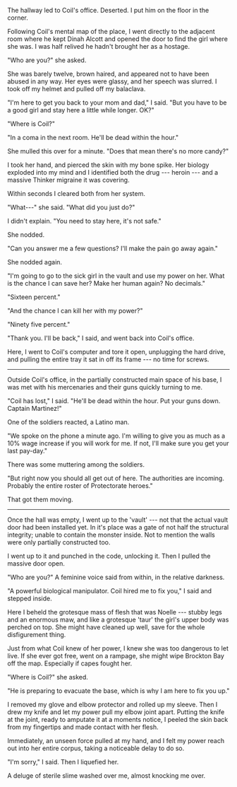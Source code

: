 The hallway led to Coil's office. Deserted. I put him on the floor in the corner.

Following Coil's mental map of the place, I went directly to the adjacent room where he
kept Dinah Alcott and opened the door to find the girl where she was. I was half relived
he hadn't brought her as a hostage.

"Who are you?" she asked.

She was barely twelve, brown haired, and appeared not to have been abused in any way. Her eyes
were glassy, and her speech was slurred. I took off my helmet and pulled off my balaclava.

"I'm here to get you back to your mom and dad," I said. "But you have to be a good girl and
stay here a little while longer. OK?"

"Where is Coil?"

"In a coma in the next room. He'll be dead within the hour."

She mulled this over for a minute. "Does that mean there's no more candy?"

I took her hand, and pierced the skin with my bone spike. Her biology exploded
into my mind and I identified both the drug --- heroin --- and a massive Thinker migraine
it was covering.

Within seconds I cleared both from her system.

"What---" she said. "What did you just do?"

I didn't explain. "You need to stay here, it's not safe."

She nodded.

"Can you answer me a few questions? I'll make the pain go away again."

She nodded again.

"I'm going to go to the sick girl in the vault and use my power on her. What is the chance I
can save her? Make her human again? No decimals."

"Sixteen percent."

"And the chance I can kill her with my power?"

"Ninety five percent."

"Thank you. I'll be back," I said, and went back into Coil's office.

Here, I went to Coil's computer and tore it open, unplugging the hard drive, and pulling
the entire tray it sat in off its frame --- no time for screws.

----

Outside Coil's office, in the partially constructed main space of his base, I was met with
his mercenaries and their guns quickly turning to me.

"Coil has lost," I said. "He'll be dead within the hour. Put your guns down. Captain Martinez!"

One of the soldiers reacted, a Latino man.

"We spoke on the phone a minute ago. I'm willing to give you as much as a 10% wage increase if you
will work for me. If not, I'll make sure you get your last pay-day."

There was some muttering among the soldiers.

"But right now you should all get out of here. The authorities are incoming. Probably the entire
roster of Protectorate heroes."

That got them moving.

----

Once the hall was empty, I went up to the 'vault' --- not that the actual vault door had been installed yet.
In it's place was a gate of not half the structural integrity; unable to contain the monster
inside. Not to mention the walls were only partially constructed too.

I went up to it and punched in the code, unlocking it. Then I pulled the massive door open.

"Who are you?" A feminine voice said from within, in the relative darkness.

"A powerful biological manipulator. Coil hired me to fix you," I said and stepped inside.

Here I beheld the grotesque mass of flesh that was Noelle --- stubby legs and an enormous maw,
and like a grotesque 'taur' the girl's upper body was perched on top. She might have cleaned up well,
save for the whole disfigurement thing.

Just from what Coil knew of her power, I knew she was too dangerous to let live. If she ever got free,
went on a rampage, she might wipe Brockton Bay off the map. Especially if capes fought her.

"Where is Coil?" she asked.

"He is preparing to evacuate the base, which is why I am here to fix you up."

I removed my glove and elbow protector and rolled up my sleeve. Then I drew my knife and let my power pull
my elbow joint apart. Putting the knife at the joint, ready to amputate it at a moments notice, I peeled
the skin back from my fingertips and made contact with her flesh.

Immediately, an unseen force pulled at my hand, and I felt my power reach out into her entire corpus, taking
a noticeable delay to do so.

"I'm sorry," I said. Then I liquefied her.

A deluge of sterile slime washed over me, almost knocking me over.

